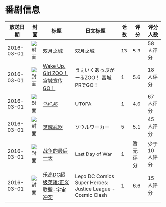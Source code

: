# 番剧信息

|放送日期|封面|标题|日文标题|话数|评分|评分人数|
|---|---|---|---|---|---|---|
|2016-03-01|![封面](https://lain.bgm.tv/pic/cover/c/d1/08/108742_S8A5z.jpg)|[双月之城](https://bangumi.tv/subject/108742)|双月之城|13|5.3|58人评分|
|2016-03-01|![封面](https://lain.bgm.tv/pic/cover/c/a4/76/185783_tYetr.jpg)|[Wake Up, Girl ZOO！宫城宣传GO！](https://bangumi.tv/subject/185783)|うぇいくあっぷがーるZOO！ 宮城PRでGO！|1|5.6|18人评分|
|2016-03-01|![封面](https://lain.bgm.tv/pic/cover/c/42/c4/136601_hEU6h.jpg)|[乌托邦](https://bangumi.tv/subject/136601)|UTOPA|1|4.6|67人评分|
|2016-03-01|![封面](https://lain.bgm.tv/pic/cover/c/d5/c7/177302_Xl3Q3.jpg)|[灵魂武器](https://bangumi.tv/subject/177302)|ソウルワーカー|5|5.1|45人评分|
|2016-03-01|![封面](https://lain.bgm.tv/pic/cover/c/b5/3b/405138_v8Ml0.jpg)|[战争的最后一天](https://bangumi.tv/subject/405138)|Last Day of War|1|暂无评分|少于10人评分|
|2016-03-01|![封面](https://lain.bgm.tv/pic/cover/c/46/bd/182054_3QRZ0.jpg)|[乐高DC超级英雄:正义联盟-宇宙冲突](https://bangumi.tv/subject/182054)|Lego DC Comics Super Heroes: Justice League - Cosmic Clash|1|6.6|15人评分|

